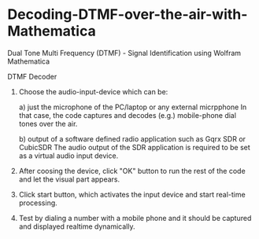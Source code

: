 # Decoding-DTMF-over-the-air-with-Mathematica
Dual Tone Multi Frequency (DTMF) - Signal Identification using Wolfram Mathematica

DTMF Decoder

1) Choose the audio-input-device which can be:
   
   a) just the microphone of the PC/laptop or any external micrpphone
      In that case, the code captures and decodes (e.g.) mobile-phone dial tones over the air.
      
   b) output of a software defined radio application such as Gqrx SDR or CubicSDR
      The audio output of the SDR application is required to be set as a virtual audio input device. 

2) After coosing the device, click "OK" button to run the rest of the code and let the visual part appears.

3) Click start button, which activates the input device and start real-time processing.

4) Test by dialing a number with a mobile phone and it should be captured and displayed realtime dynamically.
